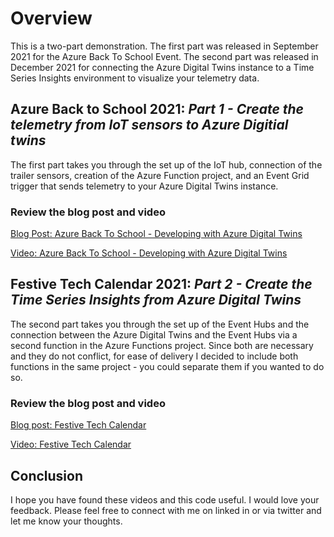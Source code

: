 # Overview

This is a two-part demonstration.  The first part was released in September 2021 for the Azure Back To School Event.  The second part was released in December 2021 for connecting the Azure Digital Twins instance to a Time Series Insights environment to visualize your telemetry data.

## Azure Back to School 2021: *Part 1 - Create the telemetry from IoT sensors to Azure Digitial twins*

The first part takes you through the set up of the IoT hub, connection of the trailer sensors, creation of the Azure Function project, and an Event Grid trigger that sends telemetry to your Azure Digital Twins instance.

### Review the blog post and video

[Blog Post: Azure Back To School - Developing with Azure Digital Twins](https://training.majorguidancesolutions.com/blog/azure-back-to-school-developing-with-digital-twins)  

[Video: Azure Back To School - Developing with Azure Digital Twins](https://training.majorguidancesolutions.com/courses/blog-posts-and-talks/contents/614d410add7f6)

## Festive Tech Calendar 2021: *Part 2 - Create the Time Series Insights from Azure Digital Twins*

The second part takes you through the set up of the Event Hubs and the connection between the Azure Digital Twins and the Event Hubs via a second function in the Azure Functions project.  Since both are necessary and they do not conflict, for ease of delivery I decided to include both functions in the same project - you could separate them if you wanted to do so.

### Review the blog post and video  

[Blog post: Festive Tech Calendar](https://training.majorguidancesolutions.com/blog/festive-tech-calendar-2021)  

[Video: Festive Tech Calendar](https://www.youtube.com/watch?v=9SG146HnxJU)

## Conclusion

I hope you have found these videos and this code useful.  I would love your feedback.  Please feel free to connect with me on linked in or via twitter and let me know your thoughts.
